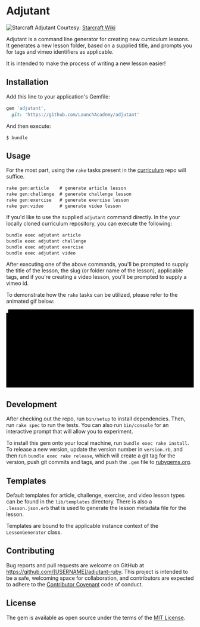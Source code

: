 # Adjutant

![Starcraft Adjutant](http://vignette1.wikia.nocookie.net/starcraft/images/a/a4/Adjutant_SC2_Head2.jpg/revision/latest?cb=20100906202000)
Courtesy: [Starcraft Wiki](http://starcraft.wikia.com/wiki/StarCraft_Wiki)

Adjutant is a command line generator for creating new curriculum lessons. It
generates a new lesson folder, based on a supplied title, and prompts you for
tags and vimeo identifiers as applicable.

It is intended to make the process of writing a new lesson easier!

## Installation

Add this line to your application's Gemfile:

```ruby
gem 'adjutant',
  git: 'https://github.com/LaunchAcademy/adjutant'
```

And then execute:

    $ bundle

## Usage

For the most part, using the `rake` tasks present in the
[curriculum](https://github.com/launchacademy/curriculum) repo will
suffice.

```no-highlight
rake gen:article    # generate article lesson
rake gen:challenge  # generate challenge lesson
rake gen:exercise   # generate exercise lesson
rake gen:video      # generate video lesson
```

If you'd like to use the supplied `adjutant` command directly. In the your
locally cloned curriculum repository, you can execute the following:

```no-highlight
bundle exec adjutant article
bundle exec adjutant challenge
bundle exec adjutant exercise
bundle exec adjutant video
```

After executing one of the above commands, you'll be prompted to supply the
title of the lesson, the slug (or folder name of the lesson), applicable tags,
and if you're creating a video lesson, you'll be prompted to supply a vimeo id.

To demonstrate how the `rake` tasks can be utilized, please refer to the
animated gif below:

![Adjutant Usage Animated GIF](adjutant_usage.gif)

## Development

After checking out the repo, run `bin/setup` to install dependencies. Then, run `rake spec` to run the tests. You can also run `bin/console` for an interactive prompt that will allow you to experiment.

To install this gem onto your local machine, run `bundle exec rake install`. To release a new version, update the version number in `version.rb`, and then run `bundle exec rake release`, which will create a git tag for the version, push git commits and tags, and push the `.gem` file to [rubygems.org](https://rubygems.org).

## Templates

Default templates for article, challenge, exercise, and video lesson types can
be found in the `lib/templates` directory. There is also a `.lesson.json.erb`
that is used to generate the lesson metadata file for the lesson.

Templates are bound to the applicable instance context of the `LessonGenerator`
class.

## Contributing

Bug reports and pull requests are welcome on GitHub at https://github.com/[USERNAME]/adjutant-ruby. This project is intended to be a safe, welcoming space for collaboration, and contributors are expected to adhere to the [Contributor Covenant](http://contributor-covenant.org) code of conduct.


## License

The gem is available as open source under the terms of the [MIT License](http://opensource.org/licenses/MIT).

